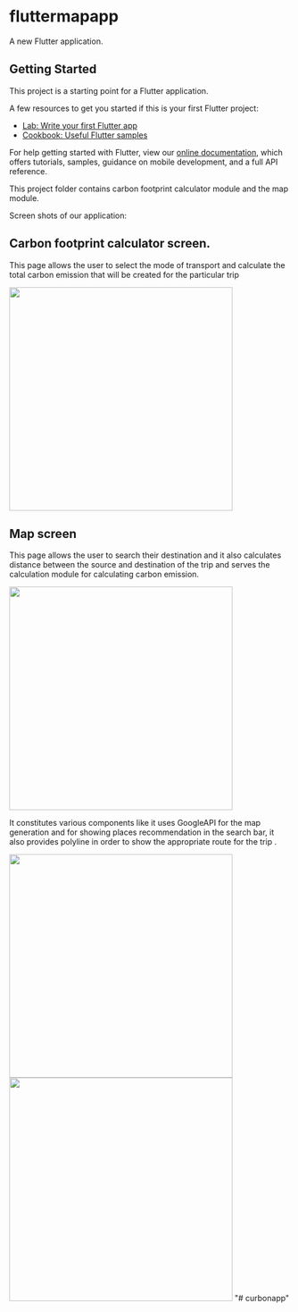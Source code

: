 # fluttermapapp

A new Flutter application.

## Getting Started

This project is a starting point for a Flutter application.

A few resources to get you started if this is your first Flutter project:

- [Lab: Write your first Flutter app](https://flutter.dev/docs/get-started/codelab)
- [Cookbook: Useful Flutter samples](https://flutter.dev/docs/cookbook)

For help getting started with Flutter, view our
[online documentation](https://flutter.dev/docs), which offers tutorials,
samples, guidance on mobile development, and a full API reference.

This project folder contains carbon footprint calculator module and the map module.

Screen shots of our application:

## Carbon footprint calculator screen.
This page allows the user to select the mode of transport and calculate the total carbon emission that will be created for the particular trip

<img src = "Screenshots/calculation.png" width = 400>

## Map screen
This page allows the user to search their destination and it also calculates distance between the source and destination of the trip and serves the calculation module for calculating carbon emission. 

<img src= "Screenshots/map1.png" width = 400>

It constitutes various components like it uses GoogleAPI for the map generation and for showing places recommendation in the search bar, it also provides polyline in order to show the appropriate route for the trip .

<img src= "Screenshots/map2.png" width = 400>

<img src= "Screenshots/map3.png" width = 400>
"# curbonapp" 
